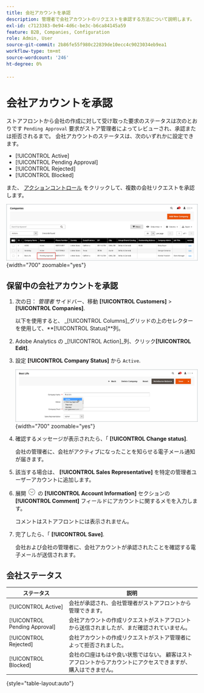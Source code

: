 ```yaml
---
title: 会社アカウントを承認
description: 管理者で会社アカウントのリクエストを承認する方法について説明します。
exl-id: c7123383-0e94-4d6c-be3c-b6ca84145a59
feature: B2B, Companies, Configuration
role: Admin, User
source-git-commit: 2b86fe55f980c22839de10ecc4c9023034eb9ea1
workflow-type: tm+mt
source-wordcount: '246'
ht-degree: 0%

---
```


# 会社アカウントを承認

ストアフロントから会社の作成に対して受け取った要求のステータスは次のとおりです `Pending Approval` 要求がストア管理者によってレビューされ、承認または拒否されるまで。 会社アカウントのステータスは、次のいずれかに設定できます。

- [!UICONTROL Active]
- [!UICONTROL Pending Approval]
- [!UICONTROL Rejected]
- [!UICONTROL Blocked]

また、 [アクションコントロール](account-company-manage.md) をクリックして、複数の会社リクエストを承認します。

![承認待ち](./assets/companies-pending-approval.png){width="700" zoomable="yes"}

## 保留中の会社アカウントを承認

1. 次の日： _管理者_ サイドバー、移動 **[!UICONTROL Customers]** > **[!UICONTROL Companies]**.

   以下を使用すると、 _[!UICONTROL Columns]_グリッドの上のセレクターを使用して、**[!UICONTROL Status]**列。

1. Adobe Analytics の _[!UICONTROL Action]_列、クリック&#x200B;**[!UICONTROL Edit]**.

1. 設定 **[!UICONTROL Company Status]** から `Active`.

   ![会社ステータスの設定](./assets/company-status-active.png){width="700" zoomable="yes"}

1. 確認するメッセージが表示されたら、「 **[!UICONTROL Change status]**.

   会社の管理者に、会社がアクティブになったことを知らせる電子メール通知が届きます。

1. 該当する場合は、 **[!UICONTROL Sales Representative]** を特定の管理者ユーザーアカウントに追加します。

1. 展開 ![拡張セレクター](../assets/icon-display-expand.png)  の **[!UICONTROL Account Information]** セクションの **[!UICONTROL Comment]** フィールドにアカウントに関するメモを入力します。

   コメントはストアフロントには表示されません。

1. 完了したら、「 **[!UICONTROL Save]**.

   会社および会社の管理者に、会社アカウントが承認されたことを確認する電子メールが送信されます。

## 会社ステータス

| ステータス | 説明 |
|------------------|--------------------------------------------------------------------------------------------------------------------------------------------|
| [!UICONTROL Active] | 会社が承認され、会社管理者がストアフロントから管理できます。 |
| [!UICONTROL Pending Approval] | 会社アカウントの作成リクエストがストアフロントから送信されましたが、まだ確認されていません。 |
| [!UICONTROL Rejected] | 会社アカウントの作成リクエストがストア管理者によって拒否されました。 |
| [!UICONTROL Blocked] | 会社の口座はもはや良い状態ではない。 顧客はストアフロントからアカウントにアクセスできますが、購入はできません。 |

{style="table-layout:auto"}
